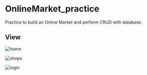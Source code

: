 # OnlineMarket_practice
Practice to build an Online Market and perform CRUD with database.

## View


![home](https://user-images.githubusercontent.com/89000685/143686109-29b0e30f-8cc2-4725-b440-15c489e0b735.png)


![shops](https://user-images.githubusercontent.com/89000685/143687167-1e7f76a0-ecd0-47af-a0cb-526023798232.png)

![login](https://user-images.githubusercontent.com/89000685/143687171-7d480a3d-4154-4fc8-be43-f9e9146d24b6.png)
